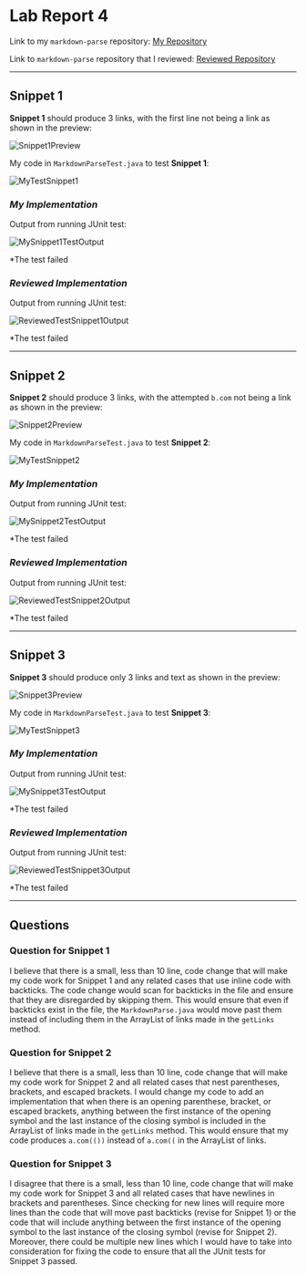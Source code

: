 # Lab Report 4

Link to my `markdown-parse` repository: [My Repository](https://github.com/KXVlNY/markdown-parse)

Link to `markdown-parse` repository that I reviewed: [Reviewed Repository](https://github.com/TheZenMasterz/markdown-parse)

---

## **Snippet 1**

**Snippet 1** should produce 3 links, with the first line not being a link as shown in the preview:

![Snippet1Preview](Snippet1Preview.png)

My code in `MarkdownParseTest.java` to test **Snippet 1**:

![MyTestSnippet1](MyTestSnippet1.png)


### *My Implementation*

Output from running JUnit test:

![MySnippet1TestOutput](MyTestSnippet1Output.png)

*The test failed

### *Reviewed Implementation*

Output from running JUnit test:

![ReviewedTestSnippet1Output](ReviewedTestSnippet1Output.png)

*The test failed

---

## **Snippet 2**

**Snippet 2** should produce 3 links, with the attempted `b.com` not being a link as shown in the preview:

![Snippet2Preview](Snippet2Preview.png)

My code in `MarkdownParseTest.java` to test **Snippet 2**:

![MyTestSnippet2](MyTestSnippet2.png)

### *My Implementation*

Output from running JUnit test:

![MySnippet2TestOutput](MySnippet2TestOutput.png)

*The test failed

### *Reviewed Implementation*

Output from running JUnit test:

![ReviewedTestSnippet2Output](ReviewedTestSnippet2Output.png)

*The test failed

---

## **Snippet 3**

**Snippet 3** should produce only 3 links and text as shown in the preview:

![Snippet3Preview](Snippet3Preview.png)

My code in `MarkdownParseTest.java` to test **Snippet 3**:

![MyTestSnippet3](MyTestSnippet3.png)

### *My Implementation*

Output from running JUnit test:

![MySnippet3TestOutput](MySnippet3TestOutput.png)

*The test failed

### *Reviewed Implementation*

Output from running JUnit test:

![ReviewedTestSnippet3Output](ReviewedTestSnippet3Output.png)

*The test failed

---

## **Questions**

### **Question for Snippet 1**

I believe that there is a small, less than 10 line, code change that will make my code work for Snippet 1 and any related cases that use inline code with backticks. The code change would scan for backticks in the file and ensure that they are disregarded by skipping them. This would ensure that even if backticks exist in the file, the `MarkdownParse.java` would move past them instead of including them in the ArrayList of links made in the `getLinks` method.

### **Question for Snippet 2**

I believe that there is a small, less than 10 line, code change that will make my code work for Snippet 2 and all related cases that nest parentheses, brackets, and escaped brackets. I would change my code to add an implementation that when there is an opening parenthese, bracket, or escaped brackets, anything between the first instance of the opening symbol and the last instance of the closing symbol is included in the ArrayList of links made in the `getLinks` method. This would ensure that my code produces `a.com(())` instead of `a.com((` in the ArrayList of links. 

### **Question for Snippet 3**

I disagree that there is a small, less than 10 line, code change that will make my code work for Snippet 3 and all related cases that have newlines in brackets and parentheses. Since checking for new lines will require more lines than the code that will move past backticks (revise for Snippet 1) or the code that will include anything between the first instance of the opening symbol to the last instance of the closing symbol (revise for Snippet 2). Moreover, there could be multiple new lines which I would have to take into consideration for fixing the code to ensure that all the JUnit tests for Snippet 3 passed. 
